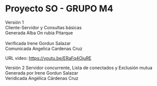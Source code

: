 # Proyecto SO - GRUPO M4

Versión 1 <br />
Cliente-Servidor y Consultas básicas <br />
Generada Alba On rubia Pitarque <br />  
Verificada Irene Gordun Salazar <br />
Comunicada Angelica Cardenas Cruz <br />

URL video: https://youtu.be/ERaFq4OjuRE <br />

Versión 2
Servidor concurrente, Lista de conectados y Exclusión mutua
Generada por Irene Gordun Salazar <br />
Veridicada Angélica Cárdenas Cruz  <br />
